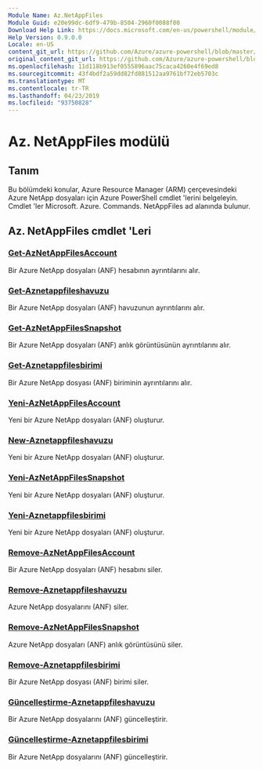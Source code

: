 ```yaml
---
Module Name: Az.NetAppFiles
Module Guid: e20e99dc-6df9-479b-8504-2960f0088f00
Download Help Link: https://docs.microsoft.com/en-us/powershell/module/az.netappfiles
Help Version: 0.9.0.0
Locale: en-US
content_git_url: https://github.com/Azure/azure-powershell/blob/master/src/NetAppFiles/NetAppFiles/help/Az.NetAppFiles.md
original_content_git_url: https://github.com/Azure/azure-powershell/blob/master/src/NetAppFiles/NetAppFiles/help/Az.NetAppFiles.md
ms.openlocfilehash: 11d118b913ef0555896aac75caca4260e4f69ed8
ms.sourcegitcommit: 43f4bdf2a59dd82fd881512aa9761bf72eb5703c
ms.translationtype: MT
ms.contentlocale: tr-TR
ms.lasthandoff: 04/23/2019
ms.locfileid: "93750828"
---
```

# Az. NetAppFiles modülü
## Tanım
Bu bölümdeki konular, Azure Resource Manager (ARM) çerçevesindeki Azure NetApp dosyaları için Azure PowerShell cmdlet 'lerini belgeleyin. Cmdlet 'ler Microsoft. Azure. Commands. NetAppFiles ad alanında bulunur.

## Az. NetAppFiles cmdlet 'Leri
### [Get-AzNetAppFilesAccount](Get-AzNetAppFilesAccount.md)
Bir Azure NetApp dosyaları (ANF) hesabının ayrıntılarını alır.

### [Get-Aznetappfileshavuzu](Get-AzNetAppFilesPool.md)
Bir Azure NetApp dosyaları (ANF) havuzunun ayrıntılarını alır.

### [Get-AzNetAppFilesSnapshot](Get-AzNetAppFilesSnapshot.md)
Bir Azure NetApp dosyaları (ANF) anlık görüntüsünün ayrıntılarını alır.

### [Get-Aznetappfilesbirimi](Get-AzNetAppFilesVolume.md)
Bir Azure NetApp dosyası (ANF) biriminin ayrıntılarını alır.

### [Yeni-AzNetAppFilesAccount](New-AzNetAppFilesAccount.md)
Yeni bir Azure NetApp dosyaları (ANF) oluşturur.

### [New-Aznetappfileshavuzu](New-AzNetAppFilesPool.md)
Yeni bir Azure NetApp dosyaları (ANF) oluşturur.

### [Yeni-AzNetAppFilesSnapshot](New-AzNetAppFilesSnapshot.md)
Yeni bir Azure NetApp dosyaları (ANF) oluşturur.

### [Yeni-Aznetappfilesbirimi](New-AzNetAppFilesVolume.md)
Yeni bir Azure NetApp dosyaları (ANF) oluşturur.

### [Remove-AzNetAppFilesAccount](Remove-AzNetAppFilesAccount.md)
Bir Azure NetApp dosyaları (ANF) hesabını siler.

### [Remove-Aznetappfileshavuzu](Remove-AzNetAppFilesPool.md)
Azure NetApp dosyalarını (ANF) siler.

### [Remove-AzNetAppFilesSnapshot](Remove-AzNetAppFilesSnapshot.md)
Azure NetApp dosyaları (ANF) anlık görüntüsünü siler.

### [Remove-Aznetappfilesbirimi](Remove-AzNetAppFilesVolume.md)
Bir Azure NetApp dosyası (ANF) birimi siler.

### [Güncelleştirme-Aznetappfileshavuzu](Update-AzNetAppFilesPool.md)
Bir Azure NetApp dosyalarını (ANF) güncelleştirir.

### [Güncelleştirme-Aznetappfilesbirimi](Update-AzNetAppFilesVolume.md)
Bir Azure NetApp dosyalarını (ANF) güncelleştirir.

